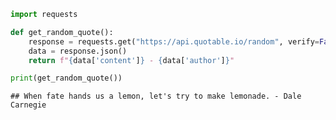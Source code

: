 ``` python
import requests

def get_random_quote():
    response = requests.get("https://api.quotable.io/random", verify=False)
    data = response.json()
    return f"{data['content']} - {data['author']}"

print(get_random_quote())
```

    ## When fate hands us a lemon, let's try to make lemonade. - Dale Carnegie
